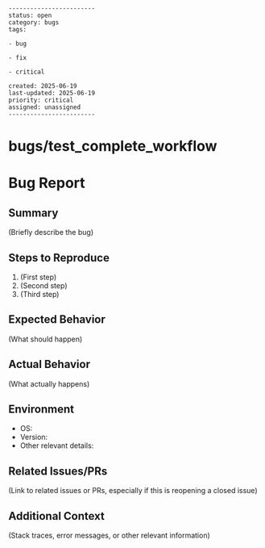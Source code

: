 ```
------------------------
status: open
category: bugs
tags:

- bug

- fix

- critical

created: 2025-06-19
last-updated: 2025-06-19
priority: critical
assigned: unassigned
------------------------
```
# bugs/test_complete_workflow

# Bug Report

## Summary

(Briefly describe the bug)

## Steps to Reproduce

1. (First step)
2. (Second step)
3. (Third step)

## Expected Behavior

(What should happen)

## Actual Behavior

(What actually happens)

## Environment

- OS:
- Version:
- Other relevant details:

## Related Issues/PRs

(Link to related issues or PRs, especially if this is reopening a closed issue)

## Additional Context

(Stack traces, error messages, or other relevant information)